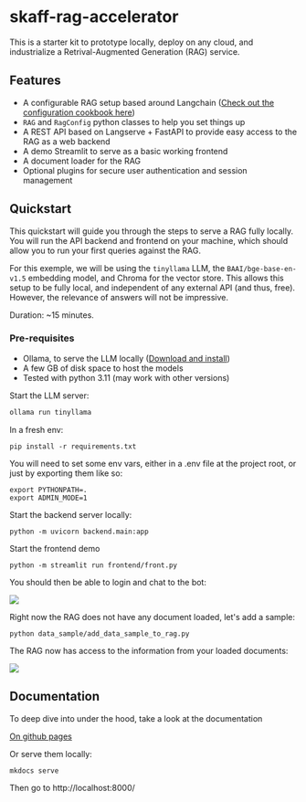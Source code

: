 # skaff-rag-accelerator

This is a starter kit to prototype locally, deploy on any cloud, and industrialize a Retrival-Augmented Generation (RAG) service.

## Features

- A configurable RAG setup based around Langchain ([Check out the configuration cookbook here](https://artefactory.github.io/skaff-rag-accelerator/cookbook/))
- `RAG` and `RagConfig` python classes to help you set things up
- A REST API based on Langserve + FastAPI to provide easy access to the RAG as a web backend
- A demo Streamlit to serve as a basic working frontend
- A document loader for the RAG
- Optional plugins for secure user authentication and session management

## Quickstart

This quickstart will guide you through the steps to serve a RAG fully locally. You will run the API backend and frontend on your machine, which should allow you to run your first queries against the RAG.

For this exemple, we will be using the `tinyllama` LLM, the `BAAI/bge-base-en-v1.5` embedding model, and Chroma for the vector store. This allows this setup to be fully local, and independent of any external API (and thus, free). However, the relevance of answers will not be impressive.

Duration: ~15 minutes.

### Pre-requisites

- Ollama, to serve the LLM locally ([Download and install](https://ollama.com/))
- A few GB of disk space to host the models
- Tested with python 3.11 (may work with other versions)

Start the LLM server:
```python
ollama run tinyllama
```

In a fresh env:
```shell
pip install -r requirements.txt
```

You will need to set some env vars, either in a .env file at the project root, or just by exporting them like so:
```shell
export PYTHONPATH=.
export ADMIN_MODE=1
```

Start the backend server locally:
```shell
python -m uvicorn backend.main:app
```

Start the frontend demo
```shell
python -m streamlit run frontend/front.py
```

You should then be able to login and chat to the bot:

![](login_and_chat.gif)

Right now the RAG does not have any document loaded, let's add a sample:
```shell
python data_sample/add_data_sample_to_rag.py
```

The RAG now has access to the information from your loaded documents:

![](query_with_knowledge.gif)

## Documentation

To deep dive into under the hood, take a look at the documentation

[On github pages](https://artefactory.github.io/skaff-rag-accelerator/)

Or serve them locally:
```shell
mkdocs serve
```
Then go to http://localhost:8000/

